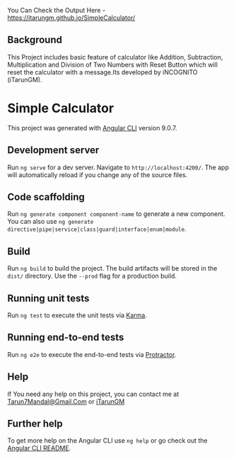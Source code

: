 You Can Check the Output Here - https://itarungm.github.io/SimpleCalculator/
## Background
This Project includes basic feature of calculator like Addition, Subtraction, Multiplication and Division of Two Numbers with Reset Button which will reset the calculator with a message.Its developed by iNCOGNITO (iTarunGM).

# Simple Calculator

This project was generated with [Angular CLI](https://github.com/angular/angular-cli) version 9.0.7.

## Development server

Run `ng serve` for a dev server. Navigate to `http://localhost:4200/`. The app will automatically reload if you change any of the source files.

## Code scaffolding

Run `ng generate component component-name` to generate a new component. You can also use `ng generate directive|pipe|service|class|guard|interface|enum|module`.

## Build

Run `ng build` to build the project. The build artifacts will be stored in the `dist/` directory. Use the `--prod` flag for a production build.

## Running unit tests

Run `ng test` to execute the unit tests via [Karma](https://karma-runner.github.io).

## Running end-to-end tests

Run `ng e2e` to execute the end-to-end tests via [Protractor](http://www.protractortest.org/).

## Help 

If You need any help on this project, you can contact me at Tarun7Mandal@Gmail.Com or [iTarunGM](https://www.facebook.com/iTarunGM)

## Further help

To get more help on the Angular CLI use `ng help` or go check out the [Angular CLI README](https://github.com/angular/angular-cli/blob/master/README.md).

